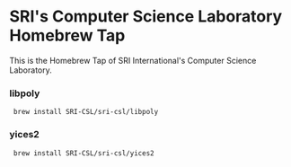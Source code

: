 # SRI's Computer Science Laboratory Homebrew Tap

This is the Homebrew Tap of SRI International's Computer Science Laboratory.

### libpoly
```
 brew install SRI-CSL/sri-csl/libpoly
```
 
 ### yices2
```
 brew install SRI-CSL/sri-csl/yices2
```
 
